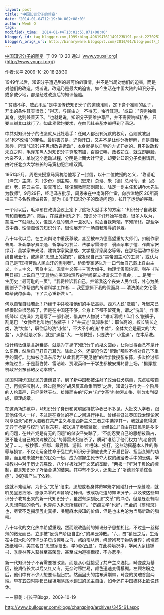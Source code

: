 ```yaml
--- 
layout: post 
title: "中国知识分子的畸变" 
date: '2014-01-04T12:19:00.002+08:00' 
author: Wenh Q
tags:
modified\_time: '2014-01-04T13:01:55.871+08:00' 
blogger\_id: tag:blogger.com,1999:blog-4961947611491238191.post-227025226378570583
blogger\_orig\_url: http://binaryware.blogspot.com/2014/01/blog-post\_5186.html
---
```

[中国知识分子的畸变](http://www.youpai.org/read.php?id=3273)  于
09-10-20 通过 [www.youpai.org](http://www.youpai.org/)



作者:[长平](http://www.youpai.org/list.php?s=a&w=%E9%95%BF%E5%B9%B3) 2009-10-20
18:28:30



1949年以后，知识分子遭遇到的最可怕的事情，并不是当局对他们的迫害，而是对他们的改造。或者说，改造乃是最大的迫害。如今生活在中国大陆的知识分子，或多或少地，都是经过改造后的知识怪胎。



"
贫贱不移、威武不屈"是中国传统知识分子的道德准则，定下这个准则的孟子，开出的条件其实很低："得志，与民由之；不得志，独行其道。"或曰："穷则独善其身，达则兼善天下。"也就是说，知识分子要维护尊严，并不需要呐喊抗争，只要三缄其口就行了。如此卑微的要求，在古代社会基本都得到了满足。



中共对知识分子的改造就从此处着手：任何人都没有沉默的权利，否则就被冠以"死不改悔"的罪名。最厉害的是，迫你开口，又并不是让你分析辩解，而是自我羞辱。所谓"知识分子思想改造运动"，本身就是以自辱的方式开始的。且不说政权未立之时，毛泽东等人对知识分子尊敬有加，百般诓哄，政权初立，就立即翻脸，六亲不认，单说这个运动过程，分明是上面大计早定，却要让知识分子负荆请罪，由时任北京大学校长的马寅初配合唱双簧。



1951年9月，周恩来授意马寅初给他写了一封信，以十二位教授的名义，"敦请毛（泽东）主席、刘（少奇）副主席、周（恩来）总理、朱（德）总司令、董（必武）老、陈云主任、彭真市长、钱俊瑞教育部副部长、陆定一副主任和胡乔木先生为教师"。9月29日，经毛泽东批示，周恩来在中南海怀仁堂，向京津地区
20所高校三千多名教师做报告，题为《关于知识分子的改造问题》，拉开了运动的序幕。



一个月以后，毛泽东在政协会议上定下了这场大型手术的方案："知识分子自我教育和自我改造"。随后，在威逼利诱之下，知识分子们开始写检查。很多人以为，蒙混一下就能过关，但是人性的弱点一旦发动，就会自我繁殖，不知所终。那些学贯中西、性情孤傲的知识分子，很快展开了一场自我羞辱的竞赛。



八十年代以后，在主流舆论中重获尊敬，甚至被奉为德高望重的大师们，如剧作家曹禺、社会学家费孝通、哲学家冯友兰、法学家雷洁琼、漫画家丰子恺、作曲家贺绿汀、美学家朱光潜、建筑学家梁思成、文学批评家吴宓等等，在那场运动中都纷纷自我丑化，或痛挖"思想上的脓疮"，或发现自己是"美帝国主义的工具"，或认为自己是"压榨劳动人民血汗的剥削者"。桥梁专家茅以升一口气给自己戴上自由主义、个人主义、官僚主义、温情主义等十三顶大帽子。物理学家周培源，则在《光明日报》上说自己"无耻地向美国物理界的学阀密立根请求工作机会，……是我一生历史上最可耻的一页"，"我要控诉我自己，控诉我这个丧失人民立场，甘心为美国刽子手作帮凶的所谓科学工作者……我愿意撕下我的假面具……清洗美帝文化侵略给我的余毒，下了决心重新做人"。



何以自轻自贱若此？乃缘于中共收拾他们的手法高妙。西方人说"洗脑"，听起来已经很形象很恐怖了，但是在中国还不够，全身上下都不留死角，谓之"洗澡"。作家杨绛以《洗澡》为题写了一部小说，借其中人物说："难听着呢！叫什么'脱裤子，割尾巴！'女教师也叫她们脱裤子！？"并描述"洗澡胜状"：职位高的，校长院长之类，洗"大盆"，职位低的洗"小盆"，不大不小的洗"中盆"，全体大会是最大的"大盆"，人多就是水多，就是"澡盆"大，一般教授，只要洗个"
小盆澡"，在本系洗。



设计精微但是言辞粗鄙，就是为了撕下知识分子的斯文面纱，让你觉得自己不是什么东西，然后自己打自己耳光。除此之外，还要迫你去"帮助"那些不肯对自己下重手的同行。比如被毛泽东斥为"从此我再不要见他"的哲学教授张东荪，多次检讨都未能过关，于是翦伯赞、雷洁琼、贾淑英和一干学生都被安排轮番上场，"揭穿投机政客张东荪的反动本质"。



民国时期忧国忧民的谦谦君子，到了新中国都被注射了政治狂犬病毒，先疯狂咬自己，再疯狂咬别人，经过随后的"胡风反革命集团案"之后，知识分子作为一个阶层的人格尊严，已经荡然无存。接踵而来的"反右"和"文革"的惨烈斗争，则为水到渠成，顺理成章。



在这两场炼狱中，以知识分子身份和灵魂坚持抗争者已不多见，大批文人学者，跟其他任何人一样，不过是在身体的存亡之间进行挣扎。曾经抄录过英国政治理论家柯亨语录"如有人要我在共产主义与法西斯主义二者之中选择其一，我就会觉得这无异于枪毙与绞刑"的张东荪，被送进了秦城监狱，曾经说过"自由在国民党是多少的问题，在共产党是有无的问题"的储安平失踪了，"不能忍受自己的思想被霸占，更不能让自己的灵魂被否定"的傅雷夫妇自杀了，质问"谁给了他们权力"的老舍跳湖了……，被抄家、捆绑、戴高帽、游街、吐唾沫、挨打，这些动摇基本人性的侮辱与损害，不仅让苟全性命于乱世的知识分子彻底丧失了开启民智、担当良知的功能，而且和未被开化的民众一起，成为掌握生死予夺大权的统治者手中的玩偶。学校教材中对于历史的篡改，八个样板戏对于文艺的垄断，"两报一刊"对于舆论的控制，都是知识分子听话合谋的结果。其中有不少人，还患上了"斯德哥尔摹综合症"，对迫害产生了依赖。



这就不难理解，为什么"文革"结束，思想或者身体的牢笼才刚刚打开一条缝隙，就听见皇恩浩荡、感激涕零的声音响彻神州。被成功改造的知识分子，以及被这些知识分子教育出来的新一代知识分子，虽然有深刻反思"文革"的冲动，但是既没有闯入思想禁区的勇气，也算闯入也无所建树了。"伤痕文学"也好，巴金的《随想录》也，尽管不乏揭示历史真相、唤醒麻木良知的价值，但是也未免沦为当局新政的脂粉。



八十年代的文化热中希望重现，然而跟改造前的知识分子思想相比，不过是一丝稀薄的微光而已，立即被"反资产阶级自由化"的黑云冲散。"六，四"镇压之后，生活在中国大陆的知识分子已成惊弓之鸟，或投笔从商，蝇营狗苟于物质世界；或埋首故纸堆中，美其名曰"思想家淡出，学问家凸显"。在此种境况中，学问大家钱锺书、季羡林等人获得至高荣誉，甚至成为道德楷模，不亦悲乎。



新一代知识分子不再需要被改造，而是从小就接受了共产主义洗礼，畸变成为基因，被期待长大以后又红又专。无奈时移世易，颜色迅速变得模糊。左顾右盼之后，他们中有不少人想要认祖归宗。然而回头的路布满荆棘，畸变的灵魂首鼠两端。早在五四时期都已经坦坦荡荡地谈过的民主自由，如今还在中国媒体上欲说还休。



－－原载：《长平Blog》，2009-10-19



<http://www.bullogger.com/blogs/changping/archives/345461.aspx>
